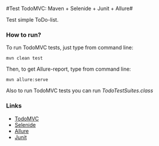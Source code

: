#Test TodoMVC: Maven + Selenide + Junit + Allure#

Test simple ToDo-list.

### How to run? ###

To run TodoMVC tests, just type from command line:

`
mvn clean test
`

Then, to get Allure-report, type from command line:

`
mvn allure:serve
`

Also to run TodoMVC tests you can run *TodoTestSuites.class*


### Links ###
* [TodoMVC](http://todomvc.com/examples/backbone/)
* [Selenide](http://ru.selenide.org/)
* [Allure](https://github.com/allure-framework/allure2)
* [Junit](https://junit.org/junit4/)